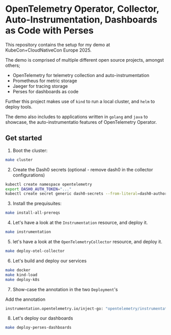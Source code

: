 # OpenTelemetry Operator, Collector, Auto-Instrumentation, Dashboards as Code with Perses

This repository contains the setup for my demo at KubeCon+CloudNativeCon Europe 2025.

The demo is comprised of multiple different open source projects, amongst others;

* OpenTelemetry for telemetry collection and auto-instrumentation
* Prometheus for metric storage
* Jaeger for tracing storage
* Perses for dashboards as code

Further this project makes use of `kind` to run a local cluster, and `helm` to deploy tools. 

The demo also includes to applications written in `golang` and `java` to showcase, the auto-instrumentatio features of OpenTelemetry Operator.

## Get started

1. Boot the cluster: 

```sh
make cluster
```

2. Create the Dash0 secrets (optional - remove dash0 in the collector configurations)

```sh
kubectl create namespace opentelemetry
export DASH0_AUTH_TOKEN="..."
kubectl create secret generic dash0-secrets --from-literal=dash0-authorization-token=${DASH0_AUTH_TOKEN} --namespace opentelemetry
```

3. Install the prequisuites:

```sh
make install-all-prereqs
```

4. Let's have a look at the `Instrumentation` resource, and deploy it.

```sh
make instrumentation
```

5. let's have a look at the `OpenTelemetryCollector` resource, and deploy it.

```sh
make deploy-otel-collector
```

6. Let's build and deploy our services

```sh
make docker
make kind-load
make deploy-k8s
```

7. Show-case the annotation in the two `Deployment`'s

Add the annotation
```sh
instrumentation.opentelemetry.io/inject-go: "opentelemetry/instrumentation"
```


8. Let's deploy our dashboards

```sh
make deploy-perses-dashboards
```


